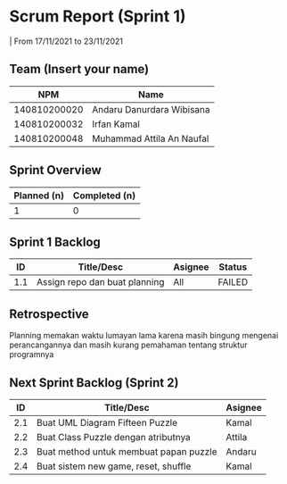 # Scrum Report (Sprint 1)
| From 17/11/2021 to 23/11/2021

## Team (Insert your name)
| NPM           | Name        |
| ------------- |-------------|
| 140810200020  | Andaru Danurdara Wibisana    |
| 140810200032  | Irfan Kamal    |
| 140810200048  | Muhammad Attila An Naufal |
## Sprint Overview
| Planned (n)   | Completed (n) |
| ------------- |-------------- |
| 1             | 0             |

## Sprint 1 Backlog

| ID  | Title/Desc | Asignee | Status |
| --- | ---------- | ------- | ------ |
| 1.1 | Assign repo dan buat planning | All | FAILED |

## Retrospective 

Planning memakan waktu lumayan lama karena masih bingung mengenai perancangannya dan masih kurang pemahaman tentang struktur programnya

## Next Sprint Backlog (Sprint 2)
| ID  | Title/Desc | Asignee |
| --- | ---------- | ------- |
| 2.1 | Buat UML Diagram Fifteen Puzzle | Kamal | 
| 2.2 | Buat Class Puzzle dengan atributnya | Attila | 
| 2.3 | Buat method untuk membuat papan puzzle | Andaru | 
| 2.4 | Buat sistem new game, reset, shuffle | Kamal | 
